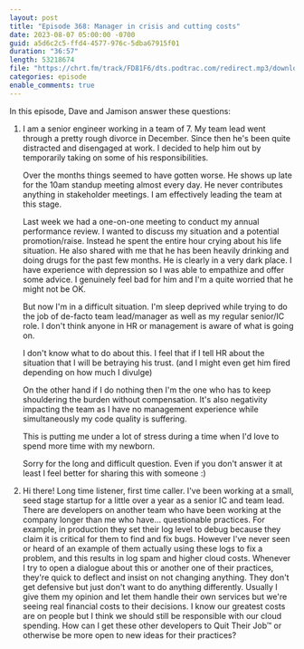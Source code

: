 ```yaml
---
layout: post
title: "Episode 368: Manager in crisis and cutting costs"
date: 2023-08-07 05:00:00 -0700
guid: a5d6c2c5-ffd4-4577-976c-5dba67915f01
duration: "36:57"
length: 53218674
file: "https://chrt.fm/track/FD81F6/dts.podtrac.com/redirect.mp3/download.softskills.audio/sse-368.mp3"
categories: episode
enable_comments: true
---
```


In this episode, Dave and Jamison answer these questions:

1. I am a senior engineer working in a team of 7. My team lead went through a pretty rough divorce in December. Since then he's been quite distracted and disengaged at work. I decided to help him out by temporarily taking on some of his responsibilities.
   
   Over the months things seemed to have gotten worse. He shows up late for the 10am standup meeting almost every day. He never contributes anything in stakeholder meetings. I am effectively leading the team at this stage.
   
   Last week we had a one-on-one meeting to conduct my annual performance review. I wanted to discuss my situation and a potential promotion/raise. Instead he spent the entire hour crying about his life situation. He also shared with me that he has been heavily drinking and doing drugs for the past few months. He is clearly in a very dark place. I have experience with depression so I was able to empathize and offer some advice. I genuinely feel bad for him and I'm a quite worried that he might not be OK.
   
   But now I'm in a difficult situation. I'm sleep deprived while trying to do the job of de-facto team lead/manager as well as my regular senior/IC role. I don't think anyone in HR or management is aware of what is going on.
   
   I don't know what to do about this. I feel that if I tell HR about the situation that I will be betraying his trust. (and I might even get him fired depending on how much I divulge)
   
   On the other hand if I do nothing then I'm the one who has to keep shouldering the burden without compensation. It's also negativity impacting the team as I have no management experience while simultaneously my code quality is suffering.
   
   This is putting me under a lot of stress during a time when I'd love to spend more time with my newborn.
   
   Sorry for the long and difficult question. Even if you don't answer it at least I feel better for sharing this with someone :)

2. Hi there! Long time listener, first time caller. I've been working at a small, seed stage startup for a little over a year as a senior IC and team lead. There are developers on another team who have been working at the company longer than me who have... questionable practices. For example, in production they set their log level to debug because they claim it is critical for them to find and fix bugs. However I've never seen or heard of an example of them actually using these logs to fix a problem, and this results in log spam and higher cloud costs. Whenever I try to open a dialogue about this or another one of their practices, they're quick to deflect and insist on not changing anything. They don't get defensive but just don't want to do anything differently. Usually I give them my opinion and let them handle their own services but we're seeing real financial costs to their decisions. I know our greatest costs are on people but I think we should still be responsible with our cloud spending. How can I get these other developers to Quit Their Job™ or otherwise be more open to new ideas for their practices?
